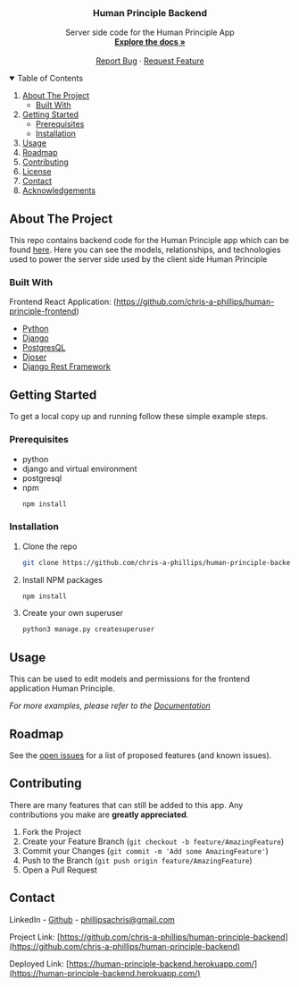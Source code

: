 
<br />
<p align="center">
  <h3 align="center">Human Principle Backend</h3>

  <p align="center">
    Server side code for the Human Principle App
    <br />
    <a href="https://github.com/chris-a-phillips/human-principle-backend/blob/main/README.md"><strong>Explore the docs »</strong></a>
    <br />
    <br />
    <a href="https://github.com/chris-a-phillips/human-principle-backend/issues">Report Bug</a>
    ·
    <a href="https://github.com/chris-a-phillips/human-principle-backend/issues">Request Feature</a>
  </p>
</p>



<!-- TABLE OF CONTENTS -->
<details open="open">
  <summary>Table of Contents</summary>
  <ol>
    <li>
      <a href="#about-the-project">About The Project</a>
      <ul>
        <li><a href="#built-with">Built With</a></li>
      </ul>
    </li>
    <li>
      <a href="#getting-started">Getting Started</a>
      <ul>
        <li><a href="#prerequisites">Prerequisites</a></li>
        <li><a href="#installation">Installation</a></li>
      </ul>
    </li>
    <li><a href="#usage">Usage</a></li>
    <li><a href="#roadmap">Roadmap</a></li>
    <li><a href="#contributing">Contributing</a></li>
    <li><a href="#license">License</a></li>
    <li><a href="#contact">Contact</a></li>
    <li><a href="#acknowledgements">Acknowledgements</a></li>
  </ol>
</details>



<!-- ABOUT THE PROJECT -->
## About The Project

This repo contains backend code for the Human Principle app which can be found [here](https://github.com/chris-a-phillips/human-principle-frontend). Here you can see the models, relationships, and technologies used to power the server side used by the client side Human Principle

### Built With

Frontend React Application: (https://github.com/chris-a-phillips/human-principle-frontend)


* [Python](https://www.python.org/)
* [Django](https://www.djangoproject.com/)
* [PostgresQL](https://www.postgresql.org/)
* [Djoser](https://djoser.readthedocs.io/en/latest/index.html)
* [Django Rest Framework](https://www.django-rest-framework.org/)


<!-- GETTING STARTED -->
## Getting Started

To get a local copy up and running follow these simple example steps.

### Prerequisites

* python
* django and virtual environment
* postgresql
* npm
  ```sh
  npm install
  ```

### Installation

1. Clone the repo
   ```sh
   git clone https://github.com/chris-a-phillips/human-principle-backend.git
   ```
2. Install NPM packages
   ```sh
   npm install
   ```
3. Create your own superuser
   ```sh
   python3 manage.py createsuperuser
   ```



<!-- USAGE EXAMPLES -->
## Usage

This can be used to edit models and permissions for the frontend application Human Principle.

_For more examples, please refer to the [Documentation](https://github.com/chris-a-phillips/human-principle-backend/blob/main/README.md)_



<!-- ROADMAP -->
## Roadmap

See the [open issues](https://github.com/othneildrew/Best-README-Template/issues) for a list of proposed features (and known issues).



<!-- CONTRIBUTING -->
## Contributing

There are many features that can still be added to this app. Any contributions you make are **greatly appreciated**.

1. Fork the Project
2. Create your Feature Branch (`git checkout -b feature/AmazingFeature`)
3. Commit your Changes (`git commit -m 'Add some AmazingFeature'`)
4. Push to the Branch (`git push origin feature/AmazingFeature`)
5. Open a Pull Request



<!-- CONTACT -->
## Contact

LinkedIn - [Github](https://github.com/chris-a-phillips) - phillipsachris@gmail.com

Project Link: [https://github.com/chris-a-phillips/human-principle-backend](https://github.com/chris-a-phillips/human-principle-backend)

Deployed Link: [https://human-principle-backend.herokuapp.com/](https://human-principle-backend.herokuapp.com/)

